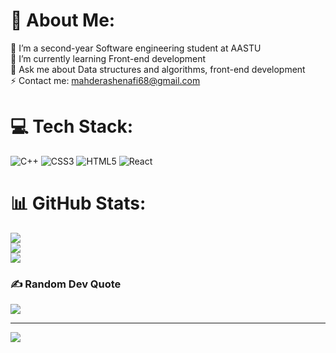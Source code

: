 # 💫 About Me:
🔭 I’m a second-year Software engineering student at AASTU<br>🌱 I’m currently learning Front-end development<br>💬 Ask me about Data structures and algorithms, front-end development<br>⚡ Contact me: mahderashenafi68@gmail.com


# 💻 Tech Stack:
![C++](https://img.shields.io/badge/c++-%2300599C.svg?style=for-the-badge&logo=c%2B%2B&logoColor=white) ![CSS3](https://img.shields.io/badge/css3-%231572B6.svg?style=for-the-badge&logo=css3&logoColor=white) ![HTML5](https://img.shields.io/badge/html5-%23E34F26.svg?style=for-the-badge&logo=html5&logoColor=white) ![React](https://img.shields.io/badge/react-%2320232a.svg?style=for-the-badge&logo=react&logoColor=%2361DAFB)
# 📊 GitHub Stats:
![](https://github-readme-stats.vercel.app/api?username=Mash1-1&theme=dark&hide_border=false&include_all_commits=false&count_private=false)<br/>
![](https://github-readme-streak-stats.herokuapp.com/?user=Mash1-1&theme=dark&hide_border=false)<br/>
![](https://github-readme-stats.vercel.app/api/top-langs/?username=Mash1-1&theme=dark&hide_border=false&include_all_commits=false&count_private=false&layout=compact)

### ✍️ Random Dev Quote
![](https://quotes-github-readme.vercel.app/api?type=horizontal&theme=radical)

---
[![](https://visitcount.itsvg.in/api?id=Mash1-1&icon=8&color=2)](https://visitcount.itsvg.in)

<!-- Proudly created with GPRM ( https://gprm.itsvg.in ) -->
